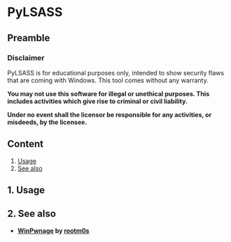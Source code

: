 # PyLSASS

## Preamble

### Disclaimer
PyLSASS is for educational purposes only, intended to show security flaws that are coming with Windows. This tool comes without any warranty.

**You may not use this software for illegal or unethical purposes. This includes activities which give rise to criminal or civil liability.**

**Under no event shall the licensor be responsible for any activities, or misdeeds, by the licensee.**

## Content
1. [Usage](#1-usage)
2. [See also](#2-see-also)

## 1. Usage

## 2. See also
- **[WinPwnage](https://github.com/rootm0s/WinPwnage) by [rootm0s](https://github.com/rootm0s)**
